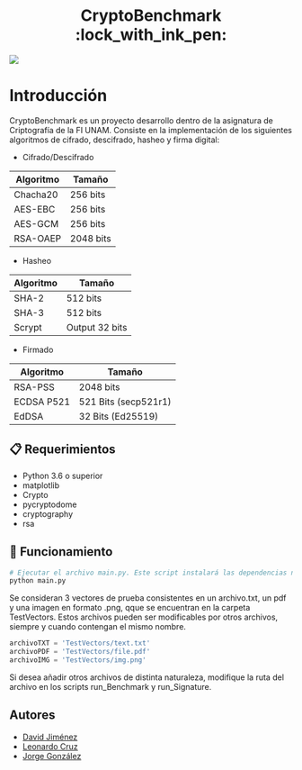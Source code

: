 <h1 align="center"> CryptoBenchmark :lock_with_ink_pen:	 </h1>

<img src="https://user-images.githubusercontent.com/68305096/233253614-1d3ba0df-d5a3-4f4d-87e3-4706f3137992.PNG">

# Introducción


CryptoBenchmark es un proyecto desarrollo dentro de la asignatura de Criptografía de la FI UNAM. Consiste en la implementación de los siguientes algoritmos de cifrado, descifrado, hasheo y firma digital:

* Cifrado/Descifrado 

| Algoritmo | Tamaño |
| ------ | ------ |
| Chacha20 |  256 bits |
| AES-EBC | 256 bits |
| AES-GCM | 256 bits |
| RSA-OAEP | 2048 bits |

* Hasheo 

| Algoritmo | Tamaño |
| ------ | ------ |
| SHA-2 | 512 bits |
| SHA-3 | 512 bits |
| Scrypt | Output 32 bits |

* Firmado

| Algoritmo | Tamaño |
| ------ | ------ |
| RSA-PSS | 2048 bits |
| ECDSA P521 | 521 Bits (secp521r1) |
| EdDSA | 32 Bits (Ed25519) |


## 📋 Requerimientos

- Python 3.6 o superior
- matplotlib
- Crypto
- pycryptodome
- cryptography
- rsa

## 🚀 Funcionamiento

```bash
# Ejecutar el archivo main.py. Este script instalará las dependencias necesarias y ejecutará automáticamente el benchmark.
python main.py

```
Se consideran 3 vectores de prueba consistentes en un archivo.txt, un pdf y una imagen en formato .png, qque se encuentran en la carpeta TestVectors. Estos archivos pueden ser modificables por otros archivos, siempre y cuando contengan el mismo nombre. 

```python
archivoTXT = 'TestVectors/text.txt'
archivoPDF = 'TestVectors/file.pdf'
archivoIMG = 'TestVectors/img.png'
```

Si desea añadir otros archivos de distinta naturaleza, modifique la ruta del archivo en los scripts run_Benchmark y run_Signature.

## Autores

- [David Jiménez](https://github.com/Derek533z)
- [Leonardo Cruz](https://github.com/chow-chow)
- [Jorge González](https://github.com/JTGlez)
